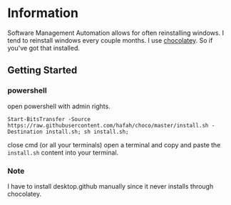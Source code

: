 # Information
Software Management Automation allows for often reinstalling windows. I tend to reinstall windows every couple months. I use [chocolatey](https://chocolatey.org/). So if you've got that installed.

## Getting Started

### powershell
open powershell with admin rights.

```
Start-BitsTransfer -Source https://raw.githubusercontent.com/hafah/choco/master/install.sh -Destination install.sh; sh install.sh;
```

close cmd (or all your terminals) open a terminal and copy and paste the `install.sh` content into your terminal.

### Note
I have to install desktop.github manually since it never installs through chocolatey.
